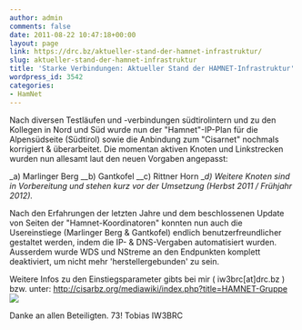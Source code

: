 ```yaml
---
author: admin
comments: false
date: 2011-08-22 10:47:18+00:00
layout: page
link: https://drc.bz/aktueller-stand-der-hamnet-infrastruktur/
slug: aktueller-stand-der-hamnet-infrastruktur
title: 'Starke Verbindungen: Aktueller Stand der HAMNET-Infrastruktur'
wordpress_id: 3542
categories:
- HamNet
---
```


Nach diversen Testläufen und -verbindungen südtirolintern und zu den Kollegen in Nord und Süd wurde nun der "Hamnet"-IP-Plan für die Alpensüdseite (Südtirol) sowie die Anbindung zum "Cisarnet" nochmals korrigiert & überarbeitet. Die momentan aktiven Knoten und Linkstrecken wurden nun allesamt laut den neuen Vorgaben angepasst:

_a) Marlinger Berg
__b) Gantkofel
__c) Rittner Horn
__d) Weitere Knoten sind in Vorbereitung und stehen kurz vor der Umsetzung (Herbst 2011 / Frühjahr 2012)._

Nach den Erfahrungen der letzten Jahre und dem beschlossenen Update von Seiten der "Hamnet-Koordinatoren" konnten nun auch die Usereinstiege (Marlinger Berg & Gantkofel) endlich benutzerfreundlicher gestaltet werden, indem die IP- & DNS-Vergaben automatisiert wurden.
Ausserdem wurde WDS und NStreme an den Endpunkten komplett deaktiviert, um nicht mehr 'herstellergebunden' zu sein.

Weitere Infos zu den Einstiegsparameter gibts bei mir ( iw3brc[at]drc.bz ) bzw. unter:
[http://cisarbz.org/mediawiki/index.php?title=HAMNET-Gruppe
](http://cisarbz.org/mediawiki/index.php?title=HAMNET-Gruppe)
[![](https://drc.bz/wp-content/uploads/2011/08/hamnet.png)](https://drc.bz/wp-content/uploads/2011/08/hamnet.png)

Danke an allen Beteiligten.
73! Tobias
IW3BRC
